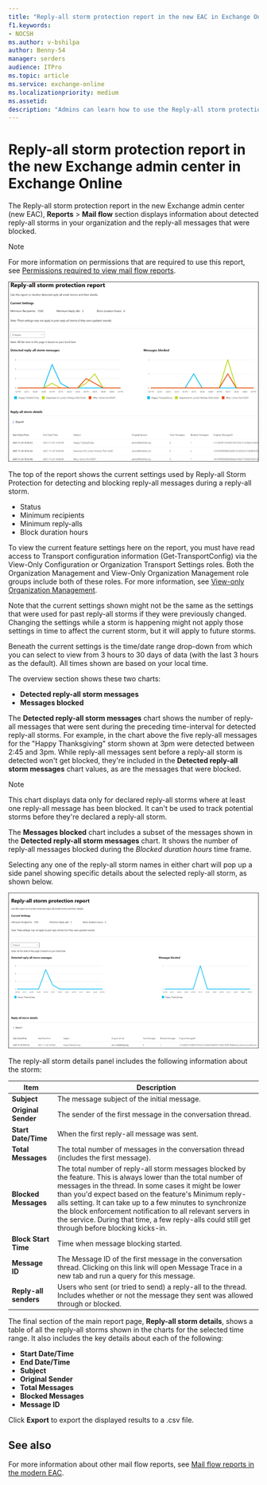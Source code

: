 ```yaml
---
title: "Reply-all storm protection report in the new EAC in Exchange Online"
f1.keywords:
- NOCSH
ms.author: v-bshilpa
author: Benny-54
manager: serders
audience: ITPro
ms.topic: article
ms.service: exchange-online
ms.localizationpriority: medium
ms.assetid:
description: "Admins can learn how to use the Reply-all storm protection report in the new Exchange admin center to identify and troubleshoot mail flow in your email domains."
---
```


# Reply-all storm protection report in the new Exchange admin center in Exchange Online

The Reply-all storm protection report in the new Exchange admin center (new EAC), **Reports** > **Mail flow** section displays information about detected reply-all storms in your organization and the reply-all messages that were blocked. 

> [!NOTE]
> For more information on permissions that are required to use this report, see [Permissions required to view mail flow reports](/exchange/monitoring/mail-flow-reports/mail-flow-reports#permissions-required-to-view-mail-flow-reports).

![Reply-all storm protection report1](../../media/storm-protect-1.png)

The top of the report shows the current settings used by Reply-all Storm Protection for detecting and blocking reply-all messages during a reply-all storm.

 - Status
 - Minimum recipients
 - Minimum reply-alls
 - Block duration hours
 
To view the current feature settings here on the report, you must have read access to Transport configuration information (Get-TransportConfig) via the View-Only Configuration or Organization Transport Settings roles. Both the Organization Management and View-Only Organization Management role groups include both of these roles. For more information, see [View-only Organization Management](/exchange/view-only-organization-management-exchange-2013-help#:~:text=The%20View-Only%20Organization%20Management%20management%20role%20group%20is%2crequired%20to%20perform%20a%20given%20set%20of%20tasks).

Note that the current settings shown might not be the same as the settings that were used for past reply-all storms if they were previously changed. Changing the settings while a storm is happening might not apply those settings in time to affect the current storm, but it will apply to future storms.

Beneath the current settings is the time/date range drop-down from which you can select to view from 3 hours to 30 days of data (with the last 3 hours as the default). All times shown are based on your local time. 

The overview section shows these two charts: 

 - **Detected reply-all storm messages**
 - **Messages blocked**

The **Detected reply-all storm messages** chart shows the number of reply-all messages that were sent during the preceding time-interval for detected reply-all storms. For example, in the chart above the five reply-all messages for the "Happy Thanksgiving" storm shown at 3pm were detected between 2:45 and 3pm. While reply-all messages sent before a reply-all storm is detected won't get blocked, they're included in the **Detected reply-all storm messages** chart values, as are the messages that were blocked. 

> [!NOTE]
> This chart displays data only for declared reply-all storms where at least one reply-all message has been blocked. It can't be used to track potential storms before they're declared a reply-all storm.

The **Messages blocked** chart includes a subset of the messages shown in the **Detected reply-all storm messages** chart. It shows the number of reply-all messages blocked during the *Blocked duration hours* time frame.

Selecting any one of the reply-all storm names in either chart will pop up a side panel showing specific details about the selected reply-all storm, as shown below. 

![Reply-all report](../../media/storm-protect-2.png)

The reply-all storm details panel includes the following information about the storm:

|Item|Description|
|---|---|
|**Subject**|The message subject of the initial message.|
|**Original Sender**|The sender of the first message in the conversation thread.|
|**Start Date/Time**|When the first reply-all message was sent.|
|**Total Messages**|The total number of messages in the conversation thread (includes the first message).|
|**Blocked Messages**|The total number of reply-all storm messages blocked by the feature. This is always lower than the total number of messages in the thread. In some cases it might be lower than you'd expect based on the feature's Minimum reply-alls setting. It can take up to a few minutes to synchronize the block enforcement notification to all relevant servers in the service. During that time, a few reply-alls could still get through before blocking kicks-in.|
|**Block Start Time**|Time when message blocking started.|
|**Message ID**|The Message ID of the first message in the conversation thread. Clicking on this link will open Message Trace in a new tab and run a query for this message.|
|**Reply-all senders**|Users who sent (or tried to send) a reply-all to the thread. Includes whether or not the message they sent was allowed through or blocked.|

The final section of the main report page, **Reply-all storm details**, shows a table of all the reply-all storms shown in the charts for the selected time range. It also includes the key details about each of the following:

 - **Start Date/Time**
 - **End Date/Time**
 - **Subject**
 - **Original Sender**
 - **Total Messages**
 - **Blocked Messages**
 - **Message ID**

Click **Export** to export the displayed results to a .csv file. 

## See also

For more information about other mail flow reports, see [Mail flow reports in the modern EAC](/exchange/monitoring/mail-flow-reports/mail-flow-reports).



